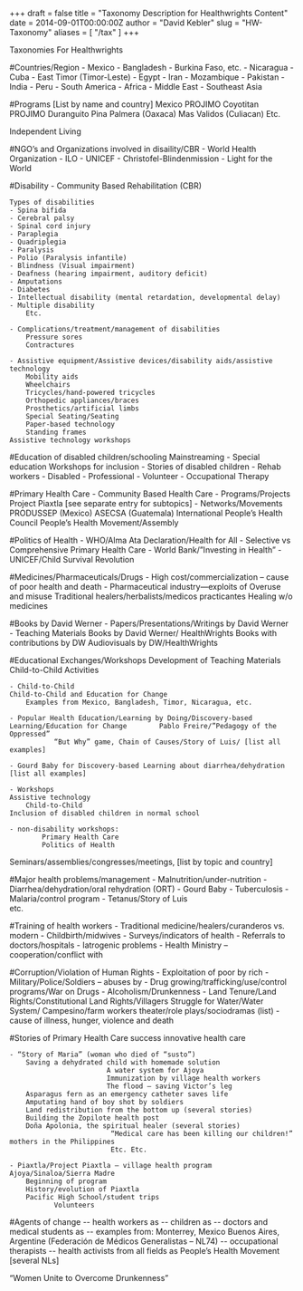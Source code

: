 +++
draft = false
title = "Taxonomy Description for Healthwrights Content" 
date = 2014-09-01T00:00:00Z
author = "David Kebler"
slug = "HW-Taxonomy"
aliases = [ "/tax" ]
+++


Taxonomies For Healthwrights

#Countries/Region 
    - Mexico 
    - Bangladesh
    - Burkina Faso, etc.
    - Nicaragua
    - Cuba
    - East Timor (Timor-Leste)
    - Egypt
    - Iran
    - Mozambique
    - Pakistan
    - India
    - Peru
    - South America
    - Africa
    - Middle East
    - Southeast Asia

    
#Programs [List by name and country] 
    Mexico
      PROJIMO Coyotitan
      PROJIMO Duranguito
      Pina Palmera (Oaxaca)
      Mas Validos (Culiacan)
      Etc.

Independent Living


#NGO’s and Organizations involved in disaility/CBR
    - World Health Organization
    - ILO
    - UNICEF
    - Christofel-Blindenmission
    - Light for the World


#Disability
    - Community Based Rehabilitation (CBR)
    
    Types of disabilities
    - Spina bifida
    - Cerebral palsy
    - Spinal cord injury
    - Paraplegia
    - Quadriplegia
    - Paralysis 
    - Polio (Paralysis infantile) 
    - Blindness (Visual impairment)
    - Deafness (hearing impairment, auditory deficit)
    - Amputations
    - Diabetes 
    - Intellectual disability (mental retardation, developmental delay)
    - Multiple disability
        Etc.

    - Complications/treatment/management of disabilities
        Pressure sores
        Contractures 
    
    - Assistive equipment/Assistive devices/disability aids/assistive technology
        Mobility aids
        Wheelchairs 
        Tricycles/hand-powered tricycles
        Orthopedic appliances/braces
        Prosthetics/artificial limbs
        Special Seating/Seating
        Paper-based technology
        Standing frames
    Assistive technology workshops

    
#Education of disabled children/schooling
        Mainstreaming
    - Special education
        Workshops for inclusion 
    - Stories of disabled children
    - Rehab workers 
        - Disabled 
        - Professional
        - Volunteer
        - Occupational Therapy
            

#Primary Health Care
    - Community Based Health Care
    - Programs/Projects
            Project Piaxtla [see separate entry for subtopics]
    - Networks/Movements
            PRODUSSEP (Mexico)
            ASECSA (Guatemala)
            International People’s Health Council
            People’s Health Movement/Assembly

#Politics of Health
    - WHO/Alma Ata Declaration/Health for All 
    - Selective vs Comprehensive Primary Health Care
    - World Bank/”Investing in Health”
    - UNICEF/Child Survival Revolution

#Medicines/Pharmaceuticals/Drugs
    - High cost/commercialization – cause of poor health and death
    - Pharmaceutical industry—exploits of
    Overuse and misuse
    Traditional healers/herbalists/medicos practicantes 
    Healing w/o medicines


#Books by David Werner
    - Papers/Presentations/Writings by David Werner   
    - Teaching Materials 
        Books by David Werner/ HealthWrights
        Books with contributions by DW
        Audiovisuals by DW/HealthWrights 

#Educational Exchanges/Workshops
    Development of Teaching Materials
    Child-to-Child Activities
    
    - Child-to-Child
    Child-to-Child and Education for Change 
        Examples from Mexico, Bangladesh, Timor, Nicaragua, etc.
    
    - Popular Health Education/Learning by Doing/Discovery-based Learning/Education for Change        Pablo Freire/”Pedagogy of the Oppressed”
               “But Why” game, Chain of Causes/Story of Luis/ [list all examples]
    
    - Gourd Baby for Discovery-based Learning about diarrhea/dehydration [list all examples]

    - Workshops
    Assistive technology
        Child-to-Child
    Inclusion of disabled children in normal school

    - non-disability workshops:
            Primary Health Care
            Politics of Health

Seminars/assemblies/congresses/meetings,
    [list by topic and country]


#Major health problems/management
    - Malnutrition/under-nutrition
    - Diarrhea/dehydration/oral rehydration (ORT)
    - Gourd Baby 
    - Tuberculosis
    - Malaria/control program
    - Tetanus/Story of Luis   
        etc.
    

#Training of health workers
    - Traditional medicine/healers/curanderos vs. modern
    - Childbirth/midwives
    - Surveys/indicators of health
    - Referrals to doctors/hospitals
    - Iatrogenic problems
    - Health Ministry – cooperation/conflict with
    
   

#Corruption/Violation of Human Rights
    - Exploitation of poor by rich
    - Military/Police/Soldiers – abuses by
    - Drug growing/trafficking/use/control programs/War on Drugs
    - Alcoholism/Drunkenness
    - Land Tenure/Land Rights/Constitutional Land Rights/Villagers Struggle for
    Water/Water System/
              Campesino/farm workers theater/role plays/sociodramas (list) 
    - cause of illness, hunger, violence and death
    


#Stories of Primary Health Care
        success 
        innovative health care

    - “Story of Maria” (woman who died of “susto”)
        Saving a dehydrated child with homemade solution
                            A water system for Ajoya
                            Immunization by village health workers
                            The flood – saving Victor’s leg
        Asparagus fern as an emergency catheter saves life
        Amputating hand of boy shot by soldiers
        Land redistribution from the bottom up (several stories)
        Building the Zopilote health post 
        Doña Apolonia, the spiritual healer (several stories)
                             “Medical care has been killing our children!” mothers in the Philippines 
                             Etc. Etc.

    - Piaxtla/Project Piaxtla – village health program Ajoya/Sinaloa/Sierra Madre
        Beginning of program
        History/evolution of Piaxtla 
        Pacific High School/student trips
               Volunteers


#Agents of change
    -- health workers as
    -- children as
    -- doctors and medical students as -- examples from:
        Monterrey, Mexico
        Buenos Aires, Argentine (Federación de Médicos Generalistas – NL74)
    -- occupational therapists
    -- health activists from all fields as 
        People’s Health Movement [several NLs]   

“Women Unite to Overcome Drunkenness”


